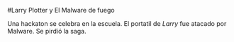 #Larry Plotter y El Malware de fuego

Una hackaton se celebra en la escuela. El portatil de *Larry* fue atacado por Malware. Se pirdió la saga.
